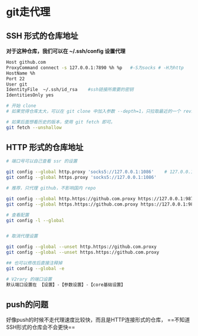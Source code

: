 # git走代理

## SSH 形式的仓库地址

**对于这种仓库，我们可以在 ~/.ssh/config 设置代理**

```bash
Host github.com
ProxyCommand connect -s 127.0.0.1:7890 %h %p   #-S为socks # -H为http
HostName %h
Port 22 		
User git
IdentityFile  ~/.ssh/id_rsa    #ssh链接所需要的密钥
IdentitiesOnly yes
```

```bash
# 开始 clone
# 如果觉得仓库太大，可以在 git clone 中加入参数 --depth=1，只拉取最近的一个 revision。

# 如果后面想看历史的版本，使用 git fetch 即可。
git fetch --unshallow
```

## HTTP 形式的仓库地址

```bash
# 端口号可以自己查看 ssr 的设置

git config --global http.proxy 'socks5://127.0.0.1:1086'  	# 127.0.0.1:1086对应代理的地址和端口
git config --global https.proxy 'socks5://127.0.0.1:1086'	

# 推荐，只代理 github，不影响国内 repo

git config --global http.https://github.com.proxy https://127.0.0.1:9870 # 127.0.0.1:1086对应代理的地址和端口
git config --global https.https://github.com.proxy https://127.0.0.1:9870

# 查看配置
git config -l --global


# 取消代理设置

git config --global --unset http.https://github.com.proxy	
git config --global --unset https.https://github.com.proxy

## 也可以修改后直接注释掉
git config --global -e

# V2rary 的端口设置
默认端口设置在 【设置】-【参数设置】-【core基础设置】
```

## push的问题
好像push的时候不走代理速度比较快，而且是HTTP连接形式的仓库，
==不知道SSH形式的仓库会不会更快==
